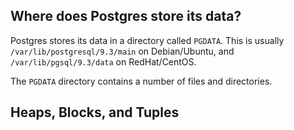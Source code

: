 ## Where does Postgres store its data?

Postgres stores its data in a directory called `PGDATA`. This is usually
`/var/lib/postgresql/9.3/main` on Debian/Ubuntu, and
`/var/lib/pgsql/9.3/data` on RedHat/CentOS.

The `PGDATA` directory contains a number of files and directories.

## Heaps, Blocks, and Tuples
